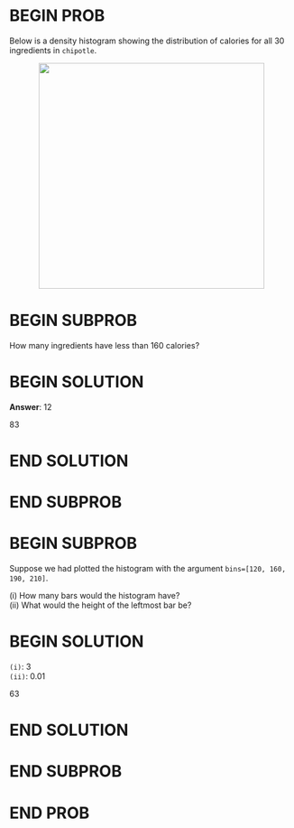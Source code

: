 # BEGIN PROB

Below is a density histogram showing the distribution of calories for
all 30 ingredients in `chipotle`.

<center><img src="../../assets/images/fa25-quizzes/hist.png" width=400></center>

# BEGIN SUBPROB

How many ingredients have less than 160 calories?

# BEGIN SOLUTION

**Answer**: 12

<average>83</average>

# END SOLUTION

# END SUBPROB

# BEGIN SUBPROB

Suppose we had plotted the histogram with the argument `bins=[120, 160, 190, 210]`.

(i) How many bars would the histogram have? \
(ii) What would the height of the leftmost bar be?

# BEGIN SOLUTION
`(i)`: 3 \
`(ii)`: 0.01

<average>63</average>

# END SOLUTION

# END SUBPROB

# END PROB